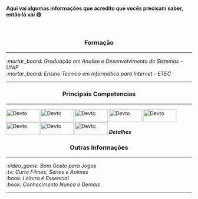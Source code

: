 
#### Aqui vai algumas informações que acredito que vocês precisam saber, então lá vai :smile:
<br>
    <h3 align="center">Formação</h3>
<hr>
    <i align="center"><i>:mortar_board:</i>  Graduação em Analíse e Desenvolvimento de Sistemas - UNIP</i>
    <br>
    <i align="center"><i>:mortar_board:</i>  Ensino Tecnico em Informática para Internet - ETEC</i>
<hr>
<h3 align="center">Principais Competencias</h3>
<hr>
   <img align="left" alt="Devto" width="90px" height="35px" src="https://img.shields.io/badge/HTML5-E34F26?style=for-the-badge&logo=html5&logoColor=white">
 <img align="left" alt="Devto" width="90px" height="35px" src="https://img.shields.io/badge/CSS3-1572B6?style=for-the-badge&logo=css3&logoColor=white">
 <img align="left" alt="Devto" width="90px" height="35px" src="https://img.shields.io/badge/JavaScript-F7DF1E?style=for-the-badge&logo=javascript&logoColor=black">
 <img align="left" alt="Devto" width="90px" height="35px" src="https://img.shields.io/badge/Bootstrap-563D7C?style=for-the-badge&logo=bootstrap&logoColor=white">                   
 <img align="left" alt="Devto" width="90px" height="35px" src="https://img.shields.io/badge/C%23-239120?style=for-the-badge&logo=c-sharp&logoColor=white">
 <img align="left" alt="Devto" width="90px" height="35px" src="https://img.shields.io/badge/.NET-5C2D91?style=for-the-badge&logo=.net&logoColor=white">
 <img align="left" alt="Devto" width="90px" height="35px" src="https://img.shields.io/badge/MySQL-00000F?style=for-the-badge&logo=mysql&logoColor=white">
 <img align="left" alt="Devto" width="90px" height="35px" src="https://img.shields.io/badge/Microsoft_SQL_Server-CC2927?style=for-the-badge&logo=microsoft-sql-server&logoColor=white">
 </br></br>
 <h5 align="left">Detalhes</h5>

<h3 align="center">Outras Informações</h3>
<hr>
    <i align="center"><i>:video_game:</i>  Bom Gosto para Jogos</i>
    <br>
    <i align="center"><i>:tv:</i>   Curto Filmes, Series e Animes</i>
    <br>
    <i align="center"><i>:book:</i>   Leitura é Essencial</i>
    <br>
    <i align="center"><i>:book:</i>   Conhecimento Nunca é Demais</i>
<hr>
